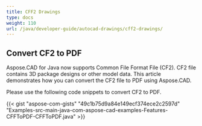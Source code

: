 ```yaml
---
title: CFF2 Drawings
type: docs
weight: 110
url: /java/developer-guide/autocad-drawings/cff2-drawings/
---
```


## **Convert CF2 to PDF**

Aspose.CAD for Java now supports Common File Format File (CF2). CF2 file contains 3D package designs or other model data. This article demonstrates how you can convert the CF2 file to PDF using Aspose.CAD.

Please use the following code snippets to convert CF2 to PDF.

{{< gist "aspose-com-gists" "49c1b75d9a84e149ecf374ece2c2597d" "Examples-src-main-java-com-aspose-cad-examples-Features-CFFToPDF-CFFToPDF.java" >}}

